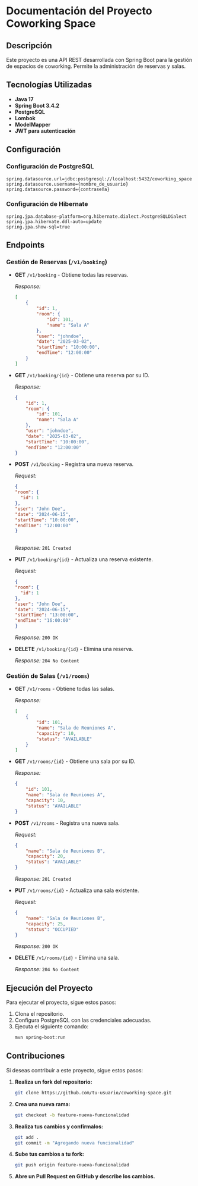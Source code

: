 # Documentación del Proyecto Coworking Space

## Descripción
Este proyecto es una API REST desarrollada con Spring Boot para la gestión de espacios de coworking. Permite la administración de reservas y salas.

## Tecnologías Utilizadas
- **Java 17**
- **Spring Boot 3.4.2**
- **PostgreSQL**
- **Lombok**
- **ModelMapper**
- **JWT para autenticación**

## Configuración
### Configuración de PostgreSQL
```properties
spring.datasource.url=jdbc:postgresql://localhost:5432/coworking_space
spring.datasource.username={nombre_de_usuario}
spring.datasource.password={contraseña}
```

### Configuración de Hibernate
```properties
spring.jpa.database-platform=org.hibernate.dialect.PostgreSQLDialect
spring.jpa.hibernate.ddl-auto=update
spring.jpa.show-sql=true
```

## Endpoints
### Gestión de Reservas (`/v1/booking`)
- **GET** `/v1/booking` - Obtiene todas las reservas.

  _Response:_
  ```json
  [
      {
          "id": 1,
          "room": {
              "id": 101,
              "name": "Sala A"
          },
          "user": "johndoe",
          "date": "2025-03-02",
          "startTime": "10:00:00",
          "endTime": "12:00:00"
      }
  ]
  ```

- **GET** `/v1/booking/{id}` - Obtiene una reserva por su ID.

  _Response:_
  ```json
  {
      "id": 1,
      "room": {
          "id": 101,
          "name": "Sala A"
      },
      "user": "johndoe",
      "date": "2025-03-02",
      "startTime": "10:00:00",
      "endTime": "12:00:00"
  }
  ```

- **POST** `/v1/booking` - Registra una nueva reserva.

  _Request:_
  ```json
  {
  "room": {
    "id": 1
  },
  "user": "John Doe",
  "date": "2024-06-15",
  "startTime": "10:00:00",
  "endTime": "12:00:00" 
  }
 
  ```
  _Response:_ `201 Created`

- **PUT** `/v1/booking/{id}` - Actualiza una reserva existente.

  _Request:_
  ```json
  {
  "room": {
    "id": 1
  },
  "user": "John Doe",
  "date": "2024-06-15",
  "startTime": "13:00:00",
  "endTime": "16:00:00" 
  }
  ```
  _Response:_ `200 OK`

- **DELETE** `/v1/booking/{id}` - Elimina una reserva.

  _Response:_ `204 No Content`

### Gestión de Salas (`/v1/rooms`)
- **GET** `/v1/rooms` - Obtiene todas las salas.

  _Response:_
  ```json
  [
      {
          "id": 101,
          "name": "Sala de Reuniones A",
          "capacity": 10,
          "status": "AVAILABLE"
      }
  ]
  ```

- **GET** `/v1/rooms/{id}` - Obtiene una sala por su ID.

  _Response:_
  ```json
  {
      "id": 101,
      "name": "Sala de Reuniones A",
      "capacity": 10,
      "status": "AVAILABLE"
  }
  ```

- **POST** `/v1/rooms` - Registra una nueva sala.

  _Request:_
  ```json
  {
      "name": "Sala de Reuniones B",
      "capacity": 20,
      "status": "AVAILABLE"
  }
  ```
  _Response:_ `201 Created`

- **PUT** `/v1/rooms/{id}` - Actualiza una sala existente.

  _Request:_
  ```json
  {
      "name": "Sala de Reuniones B",
      "capacity": 25,
      "status": "OCCUPIED"
  }
  ```
  _Response:_ `200 OK`

- **DELETE** `/v1/rooms/{id}` - Elimina una sala.

  _Response:_ `204 No Content`

## Ejecución del Proyecto
Para ejecutar el proyecto, sigue estos pasos:
1. Clona el repositorio.
2. Configura PostgreSQL con las credenciales adecuadas.
3. Ejecuta el siguiente comando:
   ```sh
   mvn spring-boot:run
   ```

## Contribuciones
Si deseas contribuir a este proyecto, sigue estos pasos:
1. **Realiza un fork del repositorio:**
   ```sh
   git clone https://github.com/tu-usuario/coworking-space.git
   ```
2. **Crea una nueva rama:**
   ```sh
   git checkout -b feature-nueva-funcionalidad
   ```
3. **Realiza tus cambios y confírmalos:**
   ```sh
   git add .
   git commit -m "Agregando nueva funcionalidad"
   ```
4. **Sube tus cambios a tu fork:**
   ```sh
   git push origin feature-nueva-funcionalidad
   ```
5. **Abre un Pull Request en GitHub y describe los cambios.**


